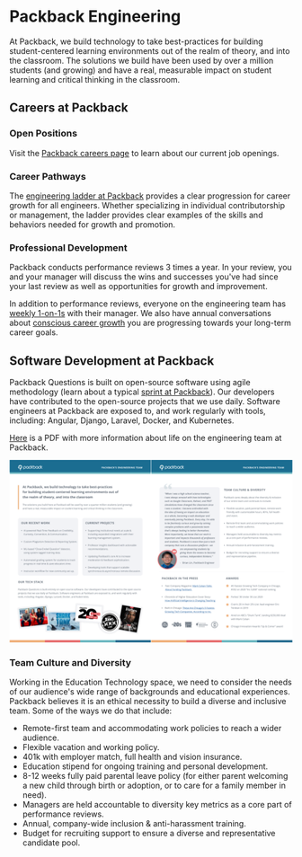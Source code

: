 # Packback Engineering

At Packback, we build technology to take best-practices for building student-centered learning environments out of the realm of theory, and into the classroom. The solutions we build have been used by over a million students (and growing) and have a real, measurable impact on student learning and critical thinking in the classroom.

## Careers at Packback

### Open Positions

Visit the [Packback careers page](https://www.packback.co/company/careers/) to learn about our current job openings.

### Career Pathways

The [engineering ladder at Packback](careers/readme.md) provides a clear progression for career growth for all engineers. Whether specializing in individual contributorship or management, the ladder provides clear examples of the skills and behaviors needed for growth and promotion.

### Professional Development

Packback conducts performance reviews 3 times a year. In your review, you and your manager will discuss the wins and successes you've had since your last review as well as opportunities for growth and improvement.

In addition to performance reviews, everyone on the engineering team has [weekly 1-on-1s](1-on-1s.md) with their manager. We also have annual conversations about [conscious career growth](career-growth.md) you are progressing towards your long-term career goals.

## Software Development at Packback

Packback Questions is built on open-source software using agile methodology (learn about a typical [sprint at Packback](the-sprint.md)). Our developers have contributed to the open-source projects that we use daily. Software engineers at Packback are exposed to, and work regularly with tools, including: Angular, Django, Laravel, Docker, and Kubernetes.

[Here](files/engineering-at-packback.pdf) is a PDF with more information about life on the engineering team at Packback.

<!-- To generate the png from the pdf, issue the following commands on a system with
imagemagick installed:

    convert -density 300 engineering-at-packback.pdf -flatten -resize 25% a.png
    montage a-0.png a-1.png -tile 2x1 -geometry +1+0 engineering-at-packback.png
-->
[![A screenshot linking to a two-page PDF containing key facts about engineering at Packback](files/engineering-at-packback.png)](files/engineering-at-packback.pdf)

### Team Culture and Diversity

Working in the Education Technology space, we need to consider the needs of our audience's wide range of backgrounds and educational experiences. Packback believes it is an ethical necessity to build a diverse and inclusive team. Some of the ways we do that include:

* Remote-first team and accommodating work policies to reach a wider audience.
* Flexible vacation and working policy.
* 401k with employer match, full health and vision insurance.
* Education stipend for ongoing training and personal development.
* 8-12 weeks fully paid parental leave policy (for either parent welcoming a new child through birth or adoption, or to care for a family member in need).
* Managers are held accountable to diversity key metrics as a core part of performance reviews.
* Annual, company-wide inclusion & anti-harassment training.
* Budget for recruiting support to ensure a diverse and representative candidate pool.
